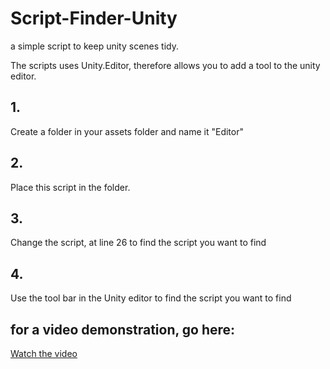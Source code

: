 # Script-Finder-Unity
a simple script to keep unity scenes tidy.

The scripts uses Unity.Editor, therefore allows you to add a tool to the unity editor.
## 1.
Create a folder in your assets folder and name it "Editor"
## 2.
Place this script in the folder.
## 3.
Change the script, at line 26 to find the script you want to find
## 4.
Use the tool bar in the Unity editor to find the script you want to find

## for a video demonstration, go here:
<a href="https://www.youtube.com/watch?v=Yy4h0SOEo9E&t=507s" target="_blank">Watch the video</a>
